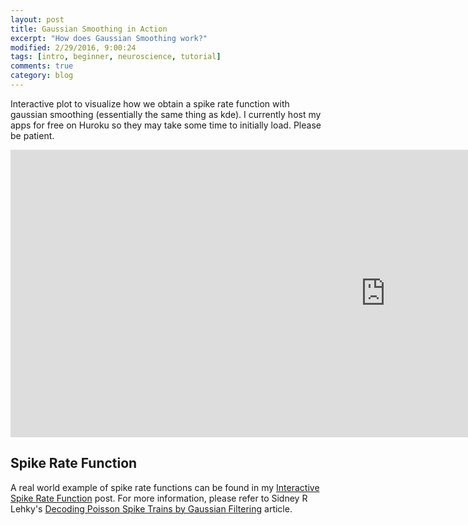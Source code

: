 ```yaml
---
layout: post
title: Gaussian Smoothing in Action
excerpt: "How does Gaussian Smoothing work?"
modified: 2/29/2016, 9:00:24
tags: [intro, beginner, neuroscience, tutorial]
comments: true
category: blog
---
```

Interactive plot to visualize how we obtain a spike rate function with gaussian smoothing (essentially the same thing as kde). I currently host my apps for free on Huroku so they may take some time to initially load. Please be patient.

<iframe src="https://interactive-kde.herokuapp.com" width="1200px" height="460px" style="border:0px #ffffff none;" name="interactive_fr" scrolling="no" frameborder="0" marginheight="0px" marginwidth="0px" scrolling="no" allowfullscreen>
</iframe>


## Spike Rate Function
A real world example of spike rate functions can be found in my [Interactive Spike Rate Function](https://pujaltes.github.io/blog/spike-smoothing) post.
For more information, please refer to Sidney R Lehky's [Decoding Poisson Spike Trains by Gaussian Filtering](https://www.researchgate.net/publication/40758726_Decoding_Poisson_Spike_Trains_by_Gaussian_Filtering) article.
